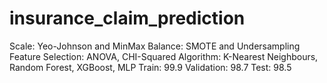 # insurance_claim_prediction

Scale: Yeo-Johnson and MinMax
Balance: SMOTE and Undersampling
Feature Selection: ANOVA, CHI-Squared
Algorithm: K-Nearest Neighbours, Random Forest, XGBoost, MLP
Train: 99.9
Validation: 98.7
Test: 98.5
